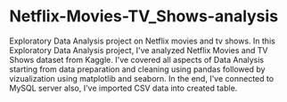 # Netflix-Movies-TV_Shows-analysis
Exploratory Data Analysis project on Netflix movies and tv shows.
In this Exploratory Data Analysis project, I've analyzed Netflix Movies and TV Shows dataset from Kaggle. I've covered all aspects of Data Analysis starting from data preparation and cleaning using pandas followed by vizualization using matplotlib and seaborn. In the end, I've connected to MySQL server also, I've imported CSV data into created table.
